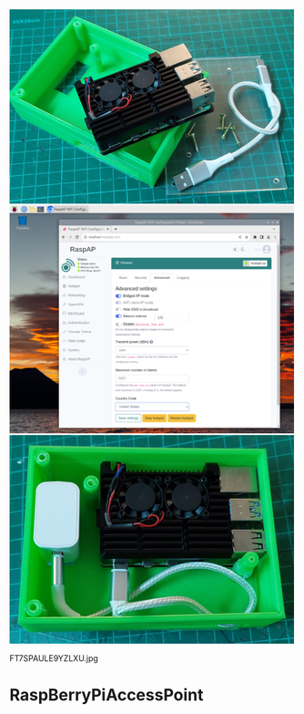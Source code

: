 <img src="https://github.com/IESValledelSol/RaspBerryPiAccessPoint/blob/main/FEKVODQLE8JMT7D.jpg" width="500px">

<img src="https://github.com/IESValledelSol/RaspBerryPiAccessPoint/blob/main/F8P569BLE9YZOD3.png" width="500px">

<img src="https://github.com/IESValledelSol/RaspBerryPiAccessPoint/blob/main/FT7SPAULE9YZLXU.jpg" width="500px">

FT7SPAULE9YZLXU.jpg

# RaspBerryPiAccessPoint

